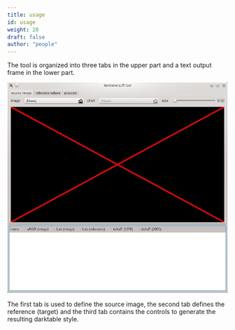 ```yaml
---
title: usage
id: usage
weight: 20
draft: false
author: "people"
---
```


The tool is organized into three tabs in the upper part and a text output frame in the lower part.

![usage](./usage/darktable-chart-usage.png#w75)

The first tab is used to define the source image, the second tab defines the reference (target) and the third tab contains the controls to generate the resulting darktable style.
